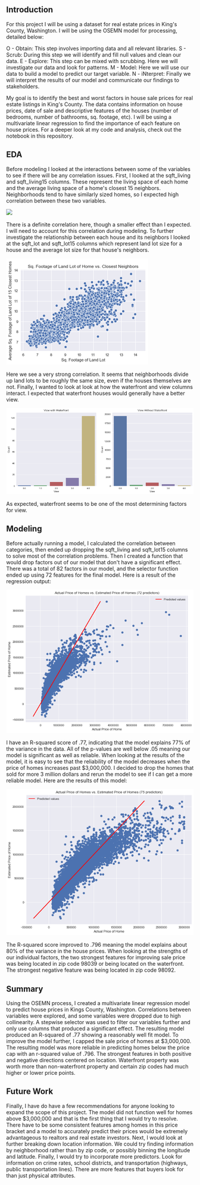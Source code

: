 ## Introduction

For this project I will be using a dataset for real estate prices in King's County, Washington. I will be using the OSEMN model for processing, detailed below:

O - Obtain:
    This step involves importing data and all relevant libraries.
S - Scrub:
    During this step we will identify and fill null values and clean our data.
E - Explore:
    This step can be mixed with scrubbing.  Here we will investigate our data and look for patterns.
M - Model:
    Here we will use our data to build a model to predict our target variable.
N - iNterpret:
    Finally we will interpret the results of our model and communicate our findings to stakeholders.
    
My goal is to identify the best and worst factors in house sale prices for real estate listings in King's County. The data contains information on house prices, date of sale and descriptive features of the houses (number of bedrooms, number of bathrooms, sq. footage, etc). I will be using a multivariate linear regression to find the importance of each feature on house prices. For a deeper look at my code and analysis, check out the notebook in this repository.

## EDA 

Before modeling I looked at the interactions between some of the variables to see if there will be any correlation issues. First, I looked at the sqft_living and sqft_living15 columns. These represent the living space of each home and the average living space of a home's closest 15 neighbors. Neighborhoods tend to have similarly sized homes, so I expected high correlation between these two variables.

![](images/footage_vs_neighbors)

There is a definite correlation here, though a smaller effect than I expected. I will need to account for this correlation during modeling. To further investigate the relationship between each house and its neighbors I looked at the sqft_lot and sqft_lot15 columns which represent land lot size for a house and the average lot size for that house's neighbors.

![](images/Lotsize_vs_neighbors.png)

Here we see a very strong correlation. It seems that neighborhoods divide up land lots to be roughly the same size, even if the houses themselves are not. Finally, I wanted to look at look at how the waterfront and view columns interact. I expected that waterfront houses would generally have a better view.

![](images/waterfront_and_view.png)

As expected, waterfront seems to be one of the most determining factors for view.

## Modeling

Before actually running a model, I calculated the correlation between categories, then ended up dropping the sqft_living and sqft_lot15 columns to solve most of the correlation problems. Then I created a function that would drop factors out of our model that don't have a significant effect. There was a total of 82 factors in our model, and the selector function ended up using 72 features for the final model. Here is a result of the regression output:

![](images/regression_output.png)

I have an R-squared score of .77, indicating that the model explains 77% of the variance in the data. All of the p-values are well below .05 meaning our model is significant as well as reliable. When looking at the results of the model, it is easy to see that the reliability of the model decreases when the price of homes increases past $3,000,000. I decided to drop the homes that sold for more 3 million dollars and rerun the model to see if I can get a more reliable model. Here are the results of this model:

![](images/capped_regression_output.png)

The R-squared score improved to .796 meaning the model explains about 80% of the variance in the house prices. When looking at the strengths of our individual factors, the two strongest features for improving sale price was being located in zip code 98039 or being located on the waterfront. The strongest negative feature was being located in zip code 98092.

## Summary

Using the OSEMN process, I created a multivariate linear regression model to predict house prices in Kings County, Washington. Correlations between variables were explored, and some variables were dropped due to high collinearity. A stepwise selector was used to filter our variables further and only use columns that produced a significant effect. The resulting model produced an R-squared of .77 showing a reasonably well fit model. To improve the model further, I capped the sale price of homes at $3,000,000. The resulting model was more reliable in predicting homes below the price cap with an r-squared value of .796. The strongest features in both positive and negative directions centered on location. Waterfront property was worth more than non-waterfront property and certain zip codes had much higher or lower price points.

## Future Work

Finally, I have do have a few recommendations for anyone looking to expand the scope of this project. The model did not function well for homes above $3,000,000 and that is the first thing that I would try to resolve. There have to be some consistent features among homes in this price bracket and a model to accurately predict their prices would be extremely advantageous to realtors and real estate investors. Next, I would look at further breaking down location information. We could try finding information by neighborhood rather than by zip code, or possibly binning the longitude and latitude. Finally, I would try to incorporate more predictors. Look for information on crime rates, school districts, and transportation (highways, public transportation lines). There are more features that buyers look for than just physical attributes.